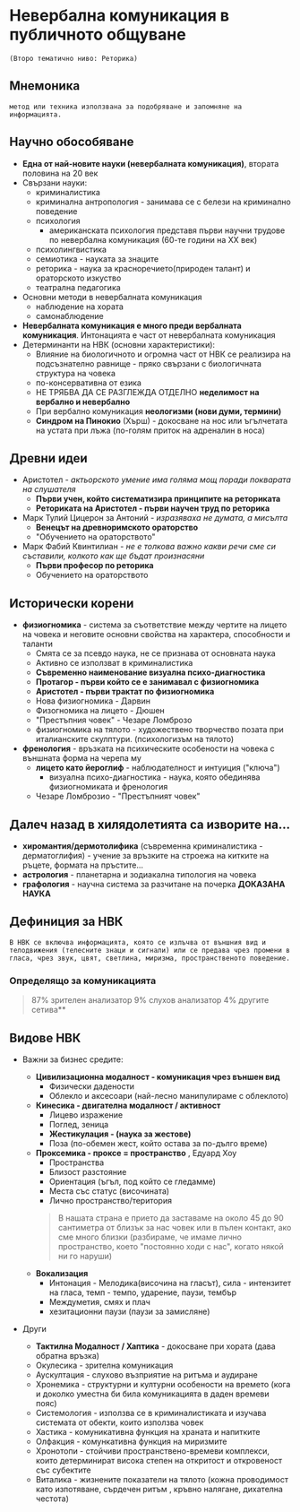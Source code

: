 # Невербална комуникация в публичното общуване
    (Второ тематично ниво: Реторика)

## Мнемоника 
    метод или техника използвана за подобряване и запомняне на информацията.

## Научно обособяване

- **Една от най-новите науки (невербалната комуникация)**, втората половина на 20 век
- Свързани науки:
    - криминалистика
    - криминална антропология - занимава се с белези на криминално поведение
    - психология
        - американската психология представя първи научни трудове по невербална комуникация (60-те години на ХХ век)
    - психолингвистика
    - семиотика - науката за знаците 
    - реторика - наука за красноречието(природен талант) и ораторското изкуство
    - театрална педагогика
- Основни методи в невербалната комуникация
    - наблюдение на хората
    - самонаблюдение
- **Невербалната комуникация е много преди вербалната комуникация**. Интонацията е част от невербалната комуникация
- Детерминанти на НВК (основни характеристики):
    - Влияние на биологичното и огромна част от НВК се реализира на подсъзнателно равнище - пряко свързани с биологичната структура на човека
    - по-консервативна от езика
    - НЕ ТРЯБВА ДА СЕ РАЗГЛЕЖДА ОТДЕЛНО **неделимост на вербално и невербално**
    - При вербално комуникация **неологизми (нови думи, термини)**
    - **Синдром на Пинокио** (Хърш) - докосване на нос или ъгълчетата на устата при лъжа (по-голям приток на адреналин в носа)

## Древни идеи

- Аристотел - *актьорското умение има голяма мощ поради покварата на слушателя*
    - **Първи учен, който систематизира принципите на реториката**
    - **Реториката на Аристотел - първи научен труд по реторика**
- Марк Тулий Цицерон за Антоний - *изразяваха не думата, а мисълта*
    - **Венецът на древноримското ораторство** 
    - "Обучението на ораторството"
- Марк Фабий Квинтилиан - *не е толкова важно какви речи сме си съставили, колкото как ще бъдат произнасяни*
    - **Първи професор по реторика**
    - Обучението на ораторството

## Исторически корени

- **физиогномика** - система за съответствие между чертите на лицето на човека и неговите основни свойства на характера, способности и таланти
    - Смята се за псевдо наука, не се признава от основната наука
    - Активно се използват в криминалистика
    - **Съвременно наименование визуална психо-диагностика**
    - **Протагор - първи който се е занимавал с физиогномика**
    - **Аристотел - първи трактат по физиогномика**
    - Нова физиогномика - Дарвин
    - Физогномика на лицето - Дюшен
    - "Престъпния човек" - Чезаре Ломброзо
    - физиогномика на тялото - художествено творчество позата при италианските скулптури. (психологизъм на тялото)
- **френология** - връзката на психическите особености на човека с външната форма на черепа му
    - **лицето като йероглиф** - наблюдателност и интуиция ("ключа")
        - визуална психо-диагностика - наука, която обединява физиогномиката и френология
    - Чезаре Ломброзио - "Престъпният човек"


## Далеч назад в хилядолетията са изворите на...

- **хиромантия/дермотолифика** (съвременна криминалистика - дерматоглифия) - учение за връзките на строежа на китките на ръцете, формата на пръстите...
- **астрология** - планетарна и зодиакална типология на човека
- **графология** - научна система за разчитане на почерка **ДОКАЗАНА НАУКА**

## Дефиниция за НВК
    В НВК се включва информацията, която се излъчва от външния вид и телодвижения (телесните знаци и сигнали) или се предава чрез промени в гласа, чрез звук, цвят, светлина, миризма, пространственото поведение.

### Определящо за комуникацията
> 87% зрителен анализатор
> 9% слухов анализатор
> 4% другите сетива**

## Видове НВК

- Важни за бизнес средите: 
    - **Цивилизационна модалност - комуникация чрез външен вид**
        - Физически дадености
        - Облекло и аксесоари (най-лесно манипулираме с облеклото)
    - **Кинесика - двигателна модалност / активност** 
        - Лицево изражение
        - Поглед, зеница
        - **Жестикулация - (наука за жестове)**
        - Поза (по-обемен жест, който остава за по-дълго време)
    - **Проксемика - проксе = пространство** , Едуард Хоу
        - Пространства
        - Близост разстояние
        - Ориентация (ъгъл, под който се гледамме)
        - Места със статус (височината)
        - Лично пространство/територия
        > В нашата страна е прието да заставаме на около 45 до 90 сантиметра от 
        > близък за нас човек или в пълен контакт, ако сме много близки 
        > (разбираме, че имаме лично пространство, което "постоянно ходи с нас", 
        > когато някой ни го наруши)
    - **Вокализация**
        - Интонация - Мелодика(височина на гласът),  сила - интензитет на гласа, темп - темпо, ударение, паузи, тембър
        - Междуметия, смях и плач
        - хезитационни паузи (паузи за замисляне)

- Други
    - **Тактилна Модалност / Хаптика** - докосване при хората (дава обратна връзка)
    - Окулесика - зрителна комуникация
    - Аускултация - слухово възприятие на ритъма и аудиране
    - Хронемика - структурни и културни особености на времето (кога и доколко уместна би била комуникацията в даден времеви пояс)
    - Системология - използва се в криминалистиката и изучава системата от обекти, които използва човек
    - Хастика - комуникативна функция на храната и напитките
    - Олфакция - комункативна функция на миризмите 
    - Хронотопи - стойчиви пространствено-времеви комплекси, които детерминират висока степен на откритост и откровеност със субектите
    - Виталика - жизнените показатели на тялото (кожна проводимост като изпотяване, сърдечен ритъм , кръвно налягане, дихателна честота)
